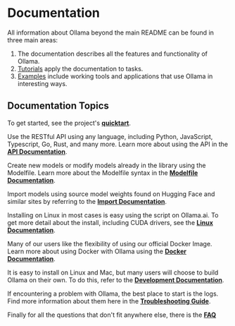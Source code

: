 # Documentation

All information about Ollama beyond the main README can be found in three main areas:

1. The documentation describes all the features and functionality of Ollama.
2. [Tutorials](./tutorials.md) apply the documentation to tasks.
3. [Examples](./examples) include working tools and applications that use Ollama in interesting ways.

## Documentation Topics

To get started, see the project's **[quicktart](../README.md#quickstart)**.

Use the RESTful API using any language, including Python, JavaScript, Typescript, Go, Rust, and many more. Learn more about using the API in the **[API Documentation](./api.md)**.

Create new models or modify models already in the library using the Modelfile. Learn more about the Modelfile syntax in the **[Modelfile Documentation](./modelfile.md)**.

Import models using source model weights found on Hugging Face and similar sites by referring to the **[Import Documentation](./import.md)**.

Installing on Linux in most cases is easy using the script on Ollama.ai. To get more detail about the install, including CUDA drivers, see the **[Linux Documentation](./linux.md)**.

Many of our users like the flexibility of using our official Docker Image. Learn more about using Docker with Ollama using the **[Docker Documentation](./docker.md)**.

It is easy to install on Linux and Mac, but many users will choose to build Ollama on their own. To do this, refer to the **[Development Documentation](./development.md)**.

If encountering a problem with Ollama, the best place to start is the logs. Find more information about them here in the **[Troubleshooting Guide](./troubleshooting.md)**.

Finally for all the questions that don't fit anywhere else, there is the **[FAQ](./faq.md)**
